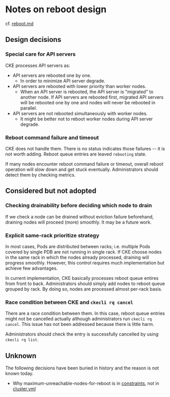 Notes on reboot design
======================

cf. [reboot.md](reboot.md)

## Design decisions

### Special care for API servers

CKE processes API servers as:

- API servers are rebooted one by one.
  - In order to minimize API server degrade.
- API servers are rebooted with lower priority than worker nodes.
  - When an API server is rebooted, the API server is "migrated" to another node. If API servers are rebooted first, migrated API servers will be rebooted one by one and nodes will never be rebooted in parallel.
- API servers are not rebooted simultaneously with worker nodes.
  - It might be better not to reboot worker nodes during API server degrade.

### Reboot command failure and timeout

CKE does not handle them. There is no status indicates those failures -- it is not worth adding. Reboot queue entries are leaved `rebooting` state.

If many nodes encounter reboot command failure or timeout, overall reboot operation will slow down and get stuck eventually. Administrators should detect them by checking metrics.

## Considered but not adopted

### Checking drainability before deciding which node to drain

If we check a node can be drained without eviction failure beforehand, draining nodes will proceed (more) smoothly. It may be a future work.

### Explicit same-rack prioritize strategy

In most cases, Pods are distributed between racks; i.e. multiple Pods covered by single PDB are not running in single rack. If CKE choose nodes in the same rack in which the nodes already processed, draining will progress smoothly. However, this control requires much implementation but achieve few advantages.

In current implementation, CKE basically processes reboot queue entires from front to back. Administrators should simply add nodes to reboot queue grouped by rack. By doing so, nodes are processed almost per-rack basis.

### Race condition between CKE and `ckecli rq cancel`

There are a race condition between them. In this case, reboot queue entries might not be cancelled actually although administrators run `ckecli rq cancel`. This issue has not been addressed because there is little harm.

Administrators should check the entry is successfully cancelled by using `ckecli rq list`.

## Unknown

The following decisions have been buried in history and the reason is not known today.

- Why maximum-unreachable-nodes-for-reboot is in [constraints](constraints.md), not in [cluster.yml](cluster.md)
